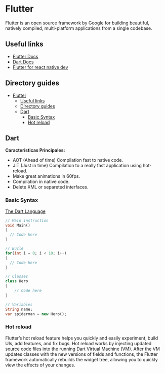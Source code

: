 # Flutter

Flutter is an open source framework by Google for building beautiful, natively compiled, multi-platform applications from a single codebase.

## Useful links

- [Flutter Docs](https://docs.flutter.dev/)
- [Dart Docs](https://dart.dev/guides)
- [Flutter for react native dev](https://docs.flutter.dev/get-started/flutter-for/react-native-devs)
  
## Directory guides

- [Flutter](#flutter)
  - [Useful links](#useful-links)
  - [Directory guides](#directory-guides)
  - [Dart](#dart)
    - [Basic Syntax](#basic-syntax)
    - [Hot reload](#hot-reload)

## Dart

**Caracteristicas Principales:**

- AOT (Ahead of time) Compilation fast to native code.
- JIT (Just in time) Compilation to a really fast application using hot-reload.
- Make great animations in 60fps.
- Compilation in native code.
- Delete XML or separeted interfaces.


### Basic Syntax

[The Dart Language](https://www.toptal.com/dart/dartlang-guide-for-csharp-java-devs#:~:text=It%20runs%20on%20everything%2C%20and,so%20it's%20quick%20to%20learn.)

```dart
// Main instruction
void Main()
{
  // Code here
}

// Bucle
for(int i = 0; i < 10; i++)
{
  // Code here
}

// Classes
class Hero
{
    // Code here
}

// Variables
String name;
var spiderman = new Hero();

```

### Hot reload

Flutter’s hot reload feature helps you quickly and easily experiment, build UIs, add features, and fix bugs. Hot reload works by injecting updated source code files into the running Dart Virtual Machine (VM). After the VM updates classes with the new versions of fields and functions, the Flutter framework automatically rebuilds the widget tree, allowing you to quickly view the effects of your changes.





